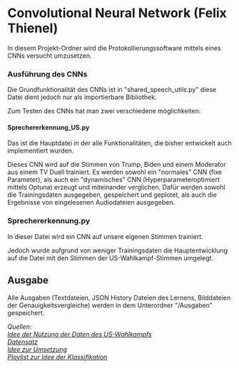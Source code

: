 # Convolutional Neural Network (Felix Thienel)
<p>In diesem Projekt-Ordner wird die Protokollierungssoftware mittels eines CNNs versucht umzusetzen.</p>

### Ausführung des CNNs
<p>Die Grundfunktionalität des CNNs ist in "shared_speech_utils.py" diese Datei dient jedoch nur als importierbare Bibliothek.</p> 
<p>Zum Testen des CNNs hat man zwei verschiedene möglichkeiten:</p>

#### Sprechererkennung_US.py
<p>Das ist die Hauptdatei in der alle Funktionalitäten, die bisher entwickelt auch implementiert wurden.</p>
<p>Dieses CNN wird auf die Stimmen von Trump, Biden und einem Moderator aus einem TV Duell trainiert. Es werden sowohl ein "normales" CNN (fixe Parameter), als auch ein "dynamisches" CNN (Hyperparameteroptimiert mittels Optuna) erzeugt und miteinander verglichen. Dafür werden sowohl die Trainingsdaten ausgegeben, gespeichert und geplotet, als auch die Ergebnisse von eingelesenen Audiodateien ausgegeben.</p>

### Sprechererkennung.py
<p>In dieser Datei wird ein CNN auf unsere eigenen Stimmen trainiert.</p>
<p>Jedoch wurde aufgrund von weniger Trainingsdaten die Hauptentwicklung auf die Datei mit den Stimmen der US-Wahlkampf-Stimmen umgelegt.</p>

## Ausgabe

<p>Alle Ausgaben (Textdateien, JSON History Dateien des Lernens, Bilddateien der Genauigkeitsvergleiche) werden in dem Unterordner "/Ausgaben" gespeichert.</p>

<i>Quellen: <br>
<a href=https://towardsdatascience.com/voice-classification-using-deep-learning-with-python-6eddb9580381>Idee der Nutzung der Daten des US-Wahlkampfs</a><br>
<a href=https://www.kaggle.com/datasets/headsortails/us-election-2020-presidential-debates>Datensatz</a><br>
<a href=https://youtu.be/9GJ6XeB-vMg>Idee zur Umsetzung</a><br>
<a href="https://youtube.com/playlist?list=PLhA3b2k8R3t2Ng1WW_7MiXeh1pfQJQi_P&amp;si=klCWu3GVtesWvIlK">Playlist zur Idee der Klassifikation</a></i>